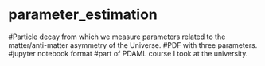 # parameter_estimation
#Particle decay from which we measure parameters related to the matter/anti-matter asymmetry of the Universe.
#PDF with three parameters.
#jupyter notebook format
#part of PDAML course I took at the university.
